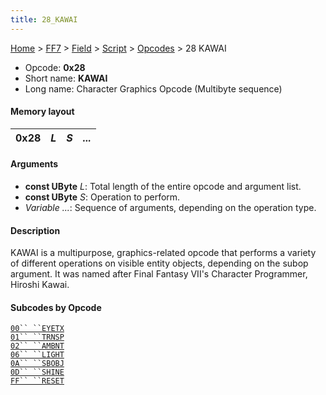 ```yaml
---
title: 28_KAWAI
---
```


[Home](../../../../Main_Page.md) > [FF7](../../../../FF7.md) > [Field](../../../Field.md) > [Script](../../Script.md) > [Opcodes](../Opcodes.md) > 28 KAWAI

-   Opcode: **0x28**
-   Short name: **KAWAI**
-   Long name: Character Graphics Opcode (Multibyte sequence)

#### Memory layout

| 0x28 | *L* | *S* | *...* |
|------|-----|-----|-------|

#### Arguments

-   **const UByte** *L*: Total length of the entire opcode and argument list.
-   **const UByte** *S*: Operation to perform.
-   *Variable ...*: Sequence of arguments, depending on the operation type.

#### Description

KAWAI is a multipurpose, graphics-related opcode that performs a variety of different operations on visible entity objects, depending on the subop argument. It was named after Final Fantasy VII's Character Programmer, Hiroshi Kawai.

#### Subcodes by Opcode

[`00`` ``EYETX`](28_KAWAI/00_EYETX.md)  
[`01`` ``TRNSP`](28_KAWAI/01_TRNSP.md)  
[`02`` ``AMBNT`](28_KAWAI/02_AMBNT.md)  
[`06`` ``LIGHT`](28_KAWAI/06_LIGHT.md)  
[`0A`` ``SBOBJ`](28_KAWAI/0A_SBOBJ.md)  
[`0D`` ``SHINE`](28_KAWAI/0D_SHINE.md)  
[`FF`` ``RESET`](28_KAWAI/FF_RESET.md)

